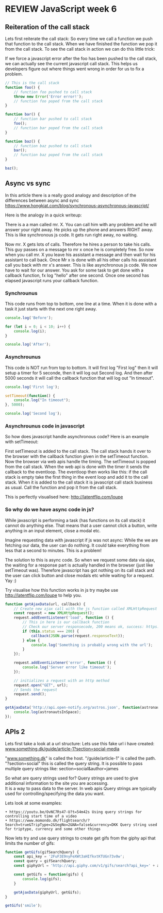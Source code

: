 # REVIEW JavaScript week 6

## Reiteration of the call stack

Lets first reiterate the call stack: So every time we call a function we push that function to the call stack. When we have finished the function we pop it from the call stack. To see the call stack in action we can do this little trick:

If we force a javascript error after the foo has been pushed to the call stack, we can actually see the current javascript call stack. This helps us developers figure out where things went wrong in order for us to fix a problem. 

```js
// This is the call stack
function foo() {
    // function foo pushed to call stack
    throw new Error('Error error!');
    // function foo poped from the call stack
}

function bar() {
    // function bar pushed to call stack
    foo();
    // function bar poped from the call stack
}

function baz() {
    // function baz pushed to call stack
    bar();
    // function baz poped from the call stack
}

baz();
```

## Async vs sync

In this article there is a really good analogy and description of the differences between async and sync https://www.hongkiat.com/blog/synchronous-asynchronous-javascript/

Here is the analogy in a quick writeup:

There is a a man called mr. X. You can call him with any problem and he will answer your right away. He picks up the phone and answers RIGHT away. This is like synchronous js code. It gets run right away, no waiting. 

Now mr. X gets lots of calls. Therefore he hires a person to take his calls. This guy passes on a message to mr x once he is completely free. So now when you call mr. X you leave his assistant a message and then wait for his assistant to call back. Once Mr x is done with all his other calls his assistant call you back with mr x's answer. This is like asynchronous js code. We now have to wait for our answer. You ask for some task to get done with a callback function, fx log "hello" after one second. Once one second has elapsed javascript runs your callback function.


### Synchrounus

This code runs from top to bottom, one line at a time. When it is done with a task it just starts with the next one right away.

```js
console.log('Before');

for (let i = 0; i < 10; i++) {
    console.log(i);
}

console.log('After');
```




### Asynchrounus

This code is NOT run from top to bottom. It will first log "First log" then it will setup a timer for 5 seconde, then it will log out Second log. And then after 5000 seconds it will call the callback function that will log out "In timeout".

```js
console.log('First log');

setTimeout(function() {
    console.log("In timeout");
}, 5000);

console.log('Second log');
```


### Asynchrounus code in javascript

So how does javascript handle asynchronous code? Here is an example with setTimeout:

First setTimeout is added to the call stack. The call stack hands it over to the browser with the callback function given in the setTimeout function. Now the browser via web apis handle the timing. The setTimeout is popped from the call stack. 
When the web api is done with the timer it sends the callback to the eventloop. The eventloop then works like this: if the call stack is empty take the first thing in the event loop and add it to the call stack. When it is added to the call stack it is javascript call stack business as usual. Call the function and pop it from the call stack.  

This is perfectly visualised here: http://latentflip.com/loupe


### So why do we have async code in js?

While javascript is performing a task (has functions on its call stack) it cannot do anything else. That means that a user cannot click a button, write anything in an input element, close a modal etc. 

Imagine requesting data with javascript if js was not async: While the we are fetching our data, the user can do nothing. It could take everything from less that a second to minutes. This is a problem!

The solution to this is async code. So when we request some data via ajax, the waiting for a response part is actually handled in the browser (just like setTimeout was). Therefore javascript has got nothing on its call stack and the user can click button and close modals etc while waiting for a request. Yay :)


Try visualise how this function works in js try maybe use http://latentflip.com/loupe to help you.

```js
function getAjaxData(url, callback) {
    // Create new ajax call with the js function called XMLHttpRequest
    const request = new XMLHttpRequest();
    request.addEventListener('load', function () {
        // This in here is our callback function
        // Check our server responsecode, 200 means ok, success: https://en.wikipedia.org/wiki/List_of_HTTP_status_codes 
        if (this.status === 200) {
            callback(JSON.parse(request.responseText));
        } else {
            console.log('Something is probably wrong with the url');
        }
    });

    request.addEventListener('error', function () {
        console.log('Server error like timeout');
    });

    // initializes a request with an http method
    request.open("GET", url);
    // Sends the request 
    request.send();
}

getAjaxData('http://api.open-notify.org/astros.json', function(astronautsInSpace) {
    console.log(astronautsInSpace);
});
```



## APIs 2 

Lets first take a look at a url structure: Lets use this fake url i have created: www.something.dk/guide/article-1?section=social-media

"www.something.dk" is called the host. "/guide/article-1" is called the path. "?section=social" this is called the query string. It is possible to pass multiple query strings like: section=social&author=james

So what are query strings used for? Query strings are used to give additional information to the site you are accessing.  
It is a way to pass data to the server. In web apis Query strings are typically used for controlling/specifying the data you want.

Lets look at some examples: 
```
• https://youtu.be/OvNC7Rs47-U?t=54m42s Using query strings for controlling start time of a video 
• https://www.momondo.dk/flightsearch/?Search=true&TripType=2&SegNo=2&NA=false&currency=DKK Query string used for triptype, currency and some other things
```



Now lets try and use query strings to create get gifs from the giphy api that limits the number of gifs:

```js
function getGifs(gifSearchQuery) {
    const api_key = '2FuF3E9nyFeXWt3aHIfkxtKTUGn73v0w';
    const query = gifSearchQuery;
    const giphyUrl = 'http://api.giphy.com/v1/gifs/search?api_key=' + api_key + '&limit=5&q=' + query;

    const getGifs = function(gifs) {
        console.log(gifs);
    }

    getAjaxData(giphyUrl, getGifs);  
}

getGifs('smile');
```
